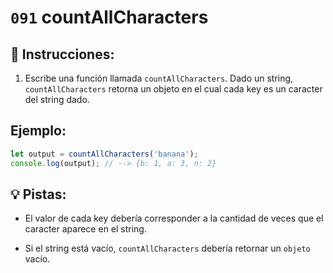 # `091` countAllCharacters

## 📝 Instrucciones:

1. Escribe una función llamada `countAllCharacters`. Dado un string, `countAllCharacters` retorna un objeto en el cual cada key es un caracter del string dado. 

## Ejemplo:

```js
let output = countAllCharacters('banana');
console.log(output); // --> {b: 1, a: 3, n: 2}
```

## 💡 Pistas:

+ El valor de cada key debería corresponder a la cantidad de veces que el caracter aparece en el string.

+ Si el string está vacío, `countAllCharacters` debería retornar un `objeto` vacío.